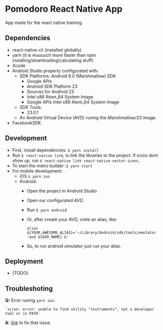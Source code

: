 # Pomodoro React Native App

App made for the react native training.

## Dependencies

- react-native-cli (installed globally)
- yarn (it is muuuuch more faster than npm installing/downloading/calculating stuff)
- Xcode
- Android Studio properly configurated with:
  - SDK Platforms: Android 6.0 (Marshmallow) SDK
    - Google APIs
    - Android SDK Platform 23
    - Sources for Android 23
    - Intel x86 Atom_64 System Image
    - Google APIs Intel x86 Atom_64 System Image
  - SDK Tools:
    - 23.0.1
  - An Android Virtual Device (AVD) runing the _Marshmallow/23_ image.
- FacebookSDK.

## Development

- First, install dependencies: `$ yarn install`
- Run `$ react-native link`, lo link the libraries to the project. If icons dont show up, run `$ react-native link react-native-vector-icons`.
- To start the metro builder: `$ yarn start`
- For mobile development:
  - iOS `$ yarn ios`
  - Android:
    - Open the project in Android Studio
    - Open our configurated _AVD_.
    - Run `$ yarn android`
    - Or, after create your AVD, crete an alias, like:

      `alias ${YOUR_AWESOME_ALIAS}='~/Library/Android/sdk/tools/emulator -avd ${AVD_NAME} &'`

    - So, to run android _simulator_ just run your alias.


## Deployment

- {TODO}

## Troubleshoting

**Q:** Error runing `yarn ios`:

    `xcrun: error: unable to find utility "instruments", not a developer tool or in PATH`

**A:** [link](https://stackoverflow.com/a/39779171) to fix that issue.
